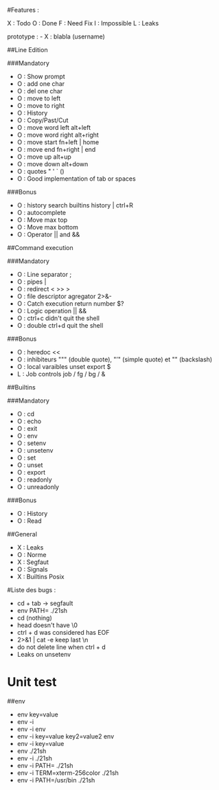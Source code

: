 #Features :

X : Todo
O : Done
F : Need Fix
I : Impossible
L : Leaks

prototype : - X : blabla (username)

##Line Edition

###Mandatory

- O : Show prompt
- O : add one char
- O : del one char
- O : move to left
- O : move to right
- O : History
- O : Copy/Past/Cut
- O : move word left alt+left
- O : move word right alt+right
- O : move start fn+left | home
- O : move end fn+right | end
- O : move up alt+up
- O : move down alt+down
- O : quotes " ' ` ()
- O : Good implementation of tab or spaces

###Bonus

- O : history search builtins history | ctrl+R
- O : autocomplete
- O : Move max top
- O : Move max bottom
- O : Operator || and &&

##Command execution

###Mandatory

- O : Line separator ;
- O : pipes |
- O : redirect  < >> >
- O : file descriptor agregator 2>&-
- O : Catch execution return number $?
- O : Logic operation || &&
- O : ctrl+c didn't quit the shell
- O : double ctrl+d quit the shell

###Bonus

- O : heredoc <<
- O : inhibiteurs """ (double quote), "’" (simple quote) et "\" (backslash)
- O : local varaibles unset export $
- L : Job controls job / fg / bg / &

##Builtins

###Mandatory

- O : cd
- O : echo
- O : exit
- O : env
- O : setenv
- O : unsetenv
- O : set
- O : unset
- O : export
- O : readonly
- O : unreadonly

###Bonus

- O : History
- O : Read

##General

- X : Leaks
- O : Norme
- X : Segfaut
- O : Signals
- X : Builtins Posix

#Liste des bugs :

- cd + tab -> segfault
- env PATH= ./21sh
- cd (nothing)
- head doesn't have \0
- ctrl + d was considered has EOF
- 2>&1 | cat -e keep last \n
- do not delete line when ctrl + d
- Leaks on unsetenv


# Unit test

##env

- env key=value
- env -i
- env -i env
- env -i key=value key2=value2 env
- env -i key=value
- env ./21sh
- env -i ./21sh
- env -i PATH= ./21sh
- env -i TERM=xterm-256color ./21sh
- env -i PATH=/usr/bin ./21sh

